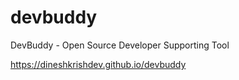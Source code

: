 # devbuddy
DevBuddy - Open Source Developer Supporting Tool

https://dineshkrishdev.github.io/devbuddy

